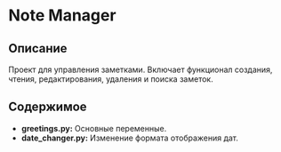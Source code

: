 # Note Manager
## Описание
Проект для управления заметками. Включает функционал создания, чтения, редактирования, удаления и поиска заметок.

## Содержимое
- **greetings.py:** Основные переменные.
- **date_changer.py:** Изменение формата отображения дат.

